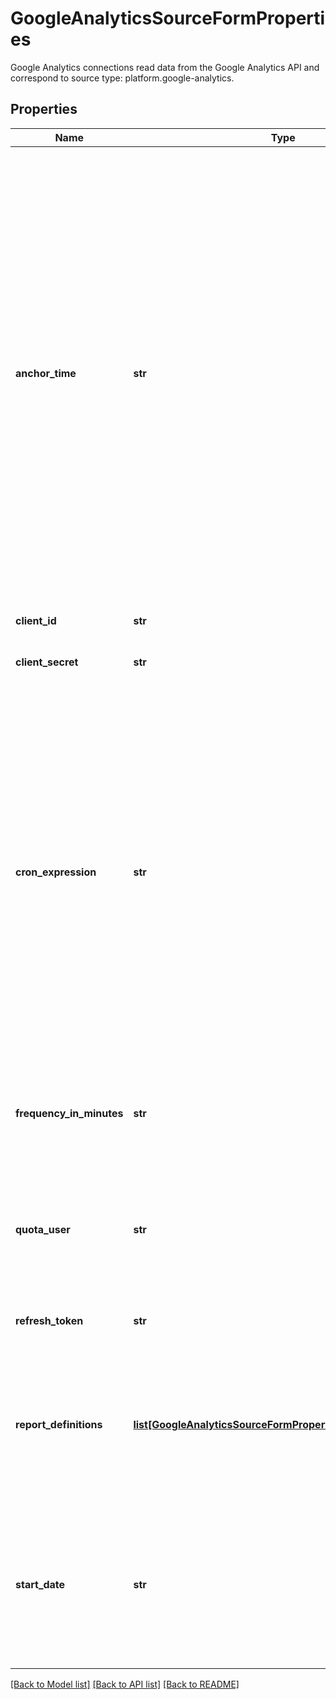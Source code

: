 # GoogleAnalyticsSourceFormProperties

Google Analytics connections read data from the Google Analytics API and correspond to source type: platform.google-analytics.
## Properties
Name | Type | Description | Notes
------------ | ------------- | ------------- | -------------
**anchor_time** | **str** | Defines the time that frequency_in_minutes is “anchored” to, which Stitch will use to create the integration’s replication schedule. In Stitch, this is referred to as Anchor Scheduling. This field must contain an ISO 8601-compliant date. Note: When Stitch stores this value, it will be in UTC. You should provide this value in UTC to ensure the desired anchor time is retained. For example: You want to create a schedule that is anchored to 1:00PM EST and runs every 6 hours (360 minutes). To do this, you can set anchor_time to something like 2018-04-30T17:00:00Z and frequency_in_minutes to 360. This means jobs would run at 23:00:00, 05:00:00, 11:00:00, and so on.  | [optional]
**client_id** | **str** | The secure OAuth 2.0 identifier for the client application.  | [optional]
**client_secret** | **str** | The secure OAuth 2.0 secret key for the client application.  | [optional]
**cron_expression** | **str** | Note: Advanced Scheduling using Cron is not yet supported for this source. A value may be submitted for this property if the account is on an Enterprise plan, but Stitch will not use the expression submitted. A valid Quartz cron expression representing the replication schedule for the integration. Refer to the Advanced Scheduling documentation for more info. Note: If neither a cron_expression or frequency_in_minutes property is provided, Stitch will use the source’s default frequency_in_minutes value (60).  | [optional]
**frequency_in_minutes** | **str** | Defines how often, in minutes, Stitch should attempt to replicate data from Google Analytics. Accepted values are: - 30 - 60 - 360 - 720 - 1440  | [optional]
**quota_user** | **str** | Note: This is a read-only property and will be returned when the Google Analytics object is successfully created. Including it in POST or PUT requests will result in InvalidProperties errors.  | [optional]
**refresh_token** | **str** | The OAuth 2.0 refresh token used to access the Google API. | [optional]
**report_definitions** | [**list[GoogleAnalyticsSourceFormPropertiesReportDefinitions]**](GoogleAnalyticsSourceFormPropertiesReportDefinitions.md) | An array of objects, each object pertaining to a custom report you want to create. Note: Metrics and dimensions for each report can be selected when the source proceeds to the field_selection step.  |
**start_date** | **str** | The date from which Stitch should begin replicating data from Salesforce. Data from this date forward will be replicated. This field must contain an ISO 8601-compliant date, and the timestamp must be midnight. For example: 2018-01-01T00:00:00Z  |

[[Back to Model list]](../README.md#documentation-for-models) [[Back to API list]](../README.md#documentation-for-api-endpoints) [[Back to README]](../README.md)


